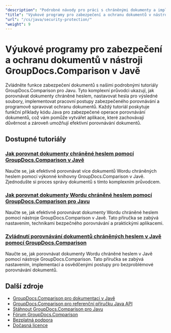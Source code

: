 ```yaml
---
"description": "Podrobné návody pro práci s chráněnými dokumenty a implementaci zabezpečení ve výsledcích porovnání s GroupDocs.Comparison pro Javu."
"title": "Výukové programy pro zabezpečení a ochranu dokumentů v nástroji GroupDocs.Comparison v Javě"
"url": "/cs/java/security-protection/"
"weight": 9
---
```


# Výukové programy pro zabezpečení a ochranu dokumentů v nástroji GroupDocs.Comparison v Javě

Zvládněte funkce zabezpečení dokumentů s našimi podrobnými tutoriály GroupDocs.Comparison pro Javu. Tyto komplexní průvodci ukazují, jak porovnávat dokumenty chráněné heslem, nastavovat hesla pro výsledné soubory, implementovat pracovní postupy zabezpečeného porovnávání a programově spravovat ochranu dokumentů. Každý tutoriál poskytuje funkční příklady kódu Java pro zabezpečené operace porovnávání dokumentů, což vám pomůže vytvářet aplikace, které zachovávají důvěrnost a zároveň umožňují efektivní porovnávání dokumentů.

## Dostupné tutoriály

### [Jak porovnat dokumenty chráněné heslem pomocí GroupDocs.Comparison v Javě](./compare-protected-docs-groupdocs-comparison-java/)
Naučte se, jak efektivně porovnávat více dokumentů Wordu chráněných heslem pomocí výkonné knihovny GroupDocs.Comparison v Javě. Zjednodušte si proces správy dokumentů s tímto komplexním průvodcem.

### [Jak porovnat dokumenty Wordu chráněné heslem pomocí GroupDocs.Comparison pro Javu](./compare-password-protected-word-docs-groupdocs-java/)
Naučte se, jak efektivně porovnávat dokumenty Wordu chráněné heslem pomocí nástroje GroupDocs.Comparison v Javě. Tato příručka se zabývá nastavením, technikami bezpečného porovnávání a praktickými aplikacemi.

### [Zvládnutí porovnávání dokumentů chráněných heslem v Javě pomocí GroupDocs.Comparison](./java-groupdocs-compare-password-protected-docs/)
Naučte se, jak porovnávat dokumenty Wordu chráněné heslem v Javě pomocí nástroje GroupDocs.Comparison. Tato příručka se zabývá nastavením, implementací a osvědčenými postupy pro bezproblémové porovnávání dokumentů.

## Další zdroje

- [GroupDocs.Comparison pro dokumentaci v Javě](https://docs.groupdocs.com/comparison/java/)
- [GroupDocs.Comparison pro referenční příručku Java API](https://reference.groupdocs.com/comparison/java/)
- [Stáhnout GroupDocs.Comparison pro Javu](https://releases.groupdocs.com/comparison/java/)
- [Fórum GroupDocs.Comparison](https://forum.groupdocs.com/c/comparison)
- [Bezplatná podpora](https://forum.groupdocs.com/)
- [Dočasná licence](https://purchase.groupdocs.com/temporary-license/)